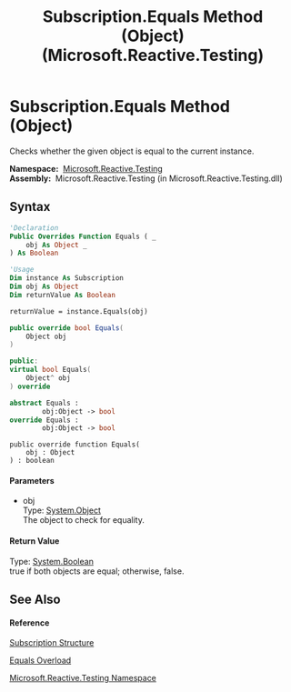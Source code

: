 ﻿---
title: Subscription.Equals Method (Object) (Microsoft.Reactive.Testing)
TOCTitle: Equals Method (Object)
ms:assetid: M:Microsoft.Reactive.Testing.Subscription.Equals(System.Object)
ms:mtpsurl: https://msdn.microsoft.com/en-us/library/microsoft.reactive.testing.subscription.equals(v=VS.103)
ms:contentKeyID: 36068558
ms.date: 06/28/2011
mtps_version: v=VS.103
dev_langs:
- vb
- csharp
- c++
- fsharp
- jscript
---

# Subscription.Equals Method (Object)

Checks whether the given object is equal to the current instance.

**Namespace:**  [Microsoft.Reactive.Testing](hh212009\(v=vs.103\).md)  
**Assembly:**  Microsoft.Reactive.Testing (in Microsoft.Reactive.Testing.dll)

## Syntax

``` vb
'Declaration
Public Overrides Function Equals ( _
    obj As Object _
) As Boolean
```

``` vb
'Usage
Dim instance As Subscription
Dim obj As Object
Dim returnValue As Boolean

returnValue = instance.Equals(obj)
```

``` csharp
public override bool Equals(
    Object obj
)
```

``` c++
public:
virtual bool Equals(
    Object^ obj
) override
```

``` fsharp
abstract Equals : 
        obj:Object -> bool 
override Equals : 
        obj:Object -> bool 
```

``` jscript
public override function Equals(
    obj : Object
) : boolean
```

#### Parameters

  - obj  
    Type: [System.Object](https://msdn.microsoft.com/en-us/library/e5kfa45b)  
    The object to check for equality.  

#### Return Value

Type: [System.Boolean](https://msdn.microsoft.com/en-us/library/a28wyd50)  
true if both objects are equal; otherwise, false.  

## See Also

#### Reference

[Subscription Structure](hh229527\(v=vs.103\).md)

[Equals Overload](hh229105\(v=vs.103\).md)

[Microsoft.Reactive.Testing Namespace](hh212009\(v=vs.103\).md)

